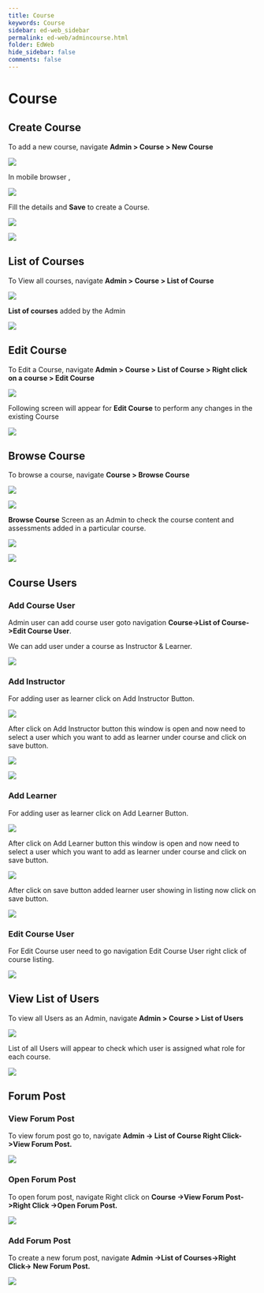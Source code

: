 ```yaml
---
title: Course
keywords: Course
sidebar: ed-web_sidebar
permalink: ed-web/admincourse.html
folder: EdWeb
hide_sidebar: false
comments: false
---
```



# Course

## Create Course

To add a new course, navigate **Admin > Course > New Course**

![](/images/admincreatecoursemenu.png)

In mobile browser ,

![](/images/admincreatecoursemenumobile.jpg)

Fill the details and **Save** to create a Course.

![](/images/admincreatecourse.png)

![](/images/admincreatecoursemobile.jpg)

## List of Courses

To View all courses, navigate **Admin > Course > List of Course**

![](/images/admincourselist.png)

**List of courses** added by the Admin

![](/images/admincourseview.png)

## Edit Course

To Edit a Course, navigate **Admin > Course > List of Course > Right click on a course > Edit Course**

![](/images/admineditcoursepath.png)

Following screen will appear for **Edit Course** to perform any changes in the existing Course

![](/images/admineditcourse.png)

## Browse Course

To browse a course, navigate **Course > Browse Course**

![](/images/adminbrowsecourselist.png)

![](/images/adminbrowsecourselistmobile.jpg)

**Browse Course** Screen as an Admin to check the course content and assessments added in a particular course.

![](/images/adminbrowsecourseview.png)

![](/images/adminbrowsecourseviewmobile.jpg)

## Course Users

### Add Course User

Admin user can add course user goto navigation **Course->List of Course->Edit Course User**.

We can add user under a course as Instructor & Learner.

![](/images/adminaddcourseuser.png)

### Add Instructor

For adding user as learner click on Add Instructor Button. 

![](/images/adminaddinstructor.png)

After click on Add Instructor button this window is open and now need to select a user which you want to add as learner under course and click on save button. 

![](/images/adminselectuser.png)

![](/images/adminassignedusers.png)

### Add Learner

For adding user as learner click on Add Learner Button.

![](/images/admineditassignedusers.png)

After click on Add Learner button this window is open and now need to select a user which you want to add as learner under course and click on save button. 

![](/images/adminselectusers.png)

After click on save button added learner user showing in listing now click on save button.

![](/images/adminuserassigment.png)

### Edit Course User

For Edit Course user need to go navigation Edit Course User right click of course listing.

![](/images/admineditusers.png)

## View List of Users

To view all Users as an Admin, navigate **Admin > Course > List of Users**

![](/images/admincourseuserslist.png)

List of all Users will appear to check which user is assigned what role for each course.

![](/images/admincourseusersview.png)

## Forum Post

### View Forum Post

To view forum post go to, navigate **Admin -> List of Course Right Click->View Forum Post.**

![](/images/adminviewforumpost.png)

### Open Forum Post

To open forum post, navigate Right click on **Course ->View Forum Post->Right Click ->Open Forum Post.**

![](/images/adminopenforumpost.png)

### Add Forum Post

To create a new forum post, navigate **Admin ->List of Courses->Right Click-> New Forum Post.**

![](/images/adminaddforumpost.png)




